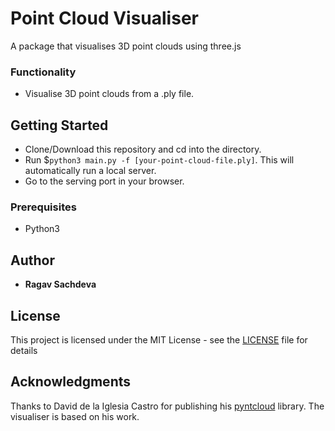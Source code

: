 # Point Cloud Visualiser

A package that visualises 3D point clouds using three.js

### Functionality

* Visualise 3D point clouds from a .ply file.

## Getting Started

* Clone/Download this repository and cd into the directory.
* Run $```python3 main.py -f [your-point-cloud-file.ply]```.
This will automatically run a local server. 
* Go to the serving port in your browser.

### Prerequisites

* Python3

## Author

* **Ragav Sachdeva**

## License

This project is licensed under the MIT License - see the [LICENSE](LICENSE) file for details

## Acknowledgments

Thanks to David de la Iglesia Castro for publishing his [pyntcloud](https://github.com/daavoo/pyntcloud) library. The visualiser is based on his work.
